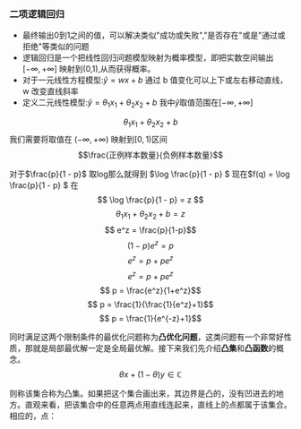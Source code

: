 ### 二项逻辑回归
- 最终输出0到1之间的值，可以解决类似"成功或失败","是否存在"或是"通过或拒绝"等类似的问题
- 逻辑回归是一个把线性回归问题模型映射为概率模型，即把实数空间输出$[- \infty,+\infty]$ 映射到(0,1),从而获得概率。
- 对于一元线性方程模型:$\hat{y} = wx + b$ 通过 b 值变化可以上下或左右移动直线，w 改变直线斜率
- 定义二元线性模型:$\hat{y} = \theta_1 x_1 + \theta_2 x_2 + b$ 我中$\hat{y}$取值范围在$[- \infty,+\infty]$


$$\theta_1 x_1 + \theta_2 x_2 + b$$
我们需要将取值在 $(-\infty,+\infty)$ 映射到$[0,1)$区间
$$\frac{正例样本数量}{负例样本数量}$$ 

对于$\frac{p}{1 - p}$ 取log那么就得到 $\log \frac{p}{1 - p} $ 现在$f(q) = \log \frac{p}{1 - p} $ 在
$$ \log \frac{p}{1 - p} = z $$
$$ \theta_1 x_1 + \theta_2 x_2 + b = z $$
$$ e^z = \frac{p}{1-p}$$
$$ (1-p) e^z = p$$
$$  e^z = p + p e^z$$
$$  e^z = p + p e^z$$
$$  p = \frac{e^z}{1+e^z}$$
$$  p = \frac{1}{\frac{1}{e^z}+1}$$
$$  p = \frac{1}{e^{-z}+1}$$

同时满足这两个限制条件的最优化问题称为**凸优化问题**，这类问题有一个非常好性质，那就是局部最优解一定是全局最优解。接下来我们先介绍**凸集**和**凸函数**的概念。
$$\theta x + (1 - \theta) y \in \mathbb{C}$$

则称该集合称为凸集。如果把这个集合画出来，其边界是凸的，没有凹进去的地方。直观来看，把该集合中的任意两点用直线连起来，直线上的点都属于该集合。相应的，点：